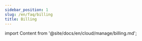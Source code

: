 ```yaml
---
sidebar_position: 1
slug: /en/faq/billing
title: Billing
---
```


import Content from '@site/docs/en/cloud/manage/billing.md';

<Content />
